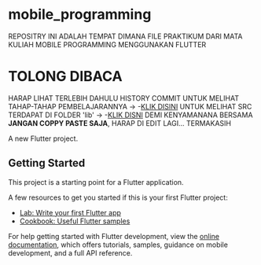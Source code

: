 # mobile_programming
REPOSITRY INI ADALAH TEMPAT DIMANA FILE PRAKTIKUM DARI MATA KULIAH MOBILE PROGRAMMING MENGGUNAKAN FLUTTER
# TOLONG DIBACA
HARAP LIHAT TERLEBIH DAHULU HISTORY COMMIT UNTUK MELIHAT TAHAP-TAHAP PEMBELAJARANNYA -> -[KLIK DISINI](https://github.com/Achild29/MobileProgramming/commits/master/)
UNTUK MELIHAT SRC TERDAPAT DI FOLDER 'lib' -> -[KLIK DISNI](https://github.com/Achild29/MobileProgramming/tree/master/lib)
DEMI KENYAMANANA BERSAMA **JANGAN COPPY PASTE SAJA**, HARAP DI EDIT LAGI...
TERMAKASIH

A new Flutter project.

## Getting Started

This project is a starting point for a Flutter application.

A few resources to get you started if this is your first Flutter project:

- [Lab: Write your first Flutter app](https://docs.flutter.dev/get-started/codelab)
- [Cookbook: Useful Flutter samples](https://docs.flutter.dev/cookbook)

For help getting started with Flutter development, view the
[online documentation](https://docs.flutter.dev/), which offers tutorials,
samples, guidance on mobile development, and a full API reference.
